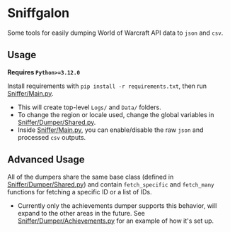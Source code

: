 # Sniffgalon

Some tools for easily dumping World of Warcraft API data to `json` and `csv`.

## Usage

**Requires `Python>=3.12.0`**

Install requirements with `pip install -r requirements.txt`, then run [Sniffer/Main.py](https://github.com/Ghostopheles/Sniffgalon/blob/master/Sniffer/Main.py).
* This will create top-level `Logs/` and `Data/` folders.
* To change the region or locale used, change the global variables in [Sniffer/Dumper/Shared.py](https://github.com/Ghostopheles/Sniffgalon/blob/master/Sniffer/Dumper/Shared.py).
* Inside [Sniffer/Main.py](https://github.com/Ghostopheles/Sniffgalon/blob/master/Sniffer/Main.py), you can enable/disable the raw `json` and processed `csv` outputs.

## Advanced Usage

All of the dumpers share the same base class (defined in [Sniffer/Dumper/Shared.py](https://github.com/Ghostopheles/Sniffgalon/blob/master/Sniffer/Dumper/Shared.py)) and contain `fetch_specific` and `fetch_many` functions for fetching a specific ID or a list of IDs.
* Currently only the achievements dumper supports this behavior, will expand to the other areas in the future. See [Sniffer/Dumper/Achievements.py](https://github.com/Ghostopheles/Sniffgalon/blob/master/Sniffer/Dumper/Achievements.py) for an example of how it's set up.